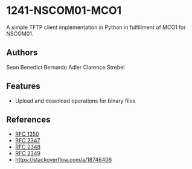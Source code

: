 # 1241-NSCOM01-MCO1
A simple TFTP client implementation in Python in fulfillment of MCO1 for NSCOM01.

## Authors
Sean Benedict Bernardo
Adler Clarence Strebel

## Features
- Upload and download operations for binary files


## References
- [RFC 1350](https://tools.ietf.org/html/rfc1350)
- [RFC 2347](https://tools.ietf.org/html/rfc2347)
- [RFC 2348](https://tools.ietf.org/html/rfc2348)
- [RFC 2349](https://tools.ietf.org/html/rfc2349)
- https://stackoverflow.com/a/18746406